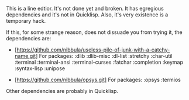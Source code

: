 This is a line edtior. It's not done yet and broken.
It has egregious dependencies and it's not in Quicklisp.
Also, it's very existence is a temporary hack.

If this, for some strange reason, does not dissuade you from trying it,
the dependencies are:

* [https://github.com/nibbula/useless-pile-of-junk-with-a-catchy-name.git]
  For packages:
    :dlib :dlib-misc :dl-list :stretchy :char-util
    :terminal :terminal-ansi :terminal-curses :fatchar
    :completion :keymap :syntax-lisp
    :unipose

* [https://github.com/nibbula/opsys.git]
  For packages:
    :opsys :termios

Other dependencies are probably in Quicklisp.
